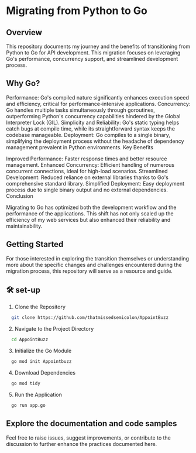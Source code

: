 # Migrating from Python to Go

## Overview

This repository documents my journey and the benefits of transitioning from Python to Go for API development. This migration focuses on leveraging Go's performance, concurrency support, and streamlined development process.

## Why Go?

Performance: Go's compiled nature significantly enhances execution speed and efficiency, critical for performance-intensive applications.
Concurrency: Go handles multiple tasks simultaneously through goroutines, outperforming Python's concurrency capabilities hindered by the Global Interpreter Lock (GIL).
Simplicity and Reliability: Go's static typing helps catch bugs at compile time, while its straightforward syntax keeps the codebase manageable.
Deployment: Go compiles to a single binary, simplifying the deployment process without the headache of dependency management prevalent in Python environments.
Key Benefits

Improved Performance: Faster response times and better resource management.
Enhanced Concurrency: Efficient handling of numerous concurrent connections, ideal for high-load scenarios.
Streamlined Development: Reduced reliance on external libraries thanks to Go's comprehensive standard library.
Simplified Deployment: Easy deployment process due to single binary output and no external dependencies.
Conclusion

Migrating to Go has optimized both the development workflow and the performance of the applications. This shift has not only scaled up the efficiency of my web services but also enhanced their reliability and maintainability.

## Getting Started

For those interested in exploring the transition themselves or understanding more about the specific changes and challenges encountered during the migration process, this repository will serve as a resource and guide.

## 🛠 set-up
1. Clone the Repository
```sh
  git clone https://github.com/thatmissedsemicolon/AppointBuzz
```
2. Navigate to the Project Directory
```sh
  cd AppointBuzz
```
3. Initialize the Go Module
```sh
  go mod init Appointbuzz
```
4. Download Dependencies
```sh
  go mod tidy
```
5. Run the Application
```sh
  go run app.go
```

## Explore the documentation and code samples
Feel free to raise issues, suggest improvements, or contribute to the discussion to further enhance the practices documented here.
